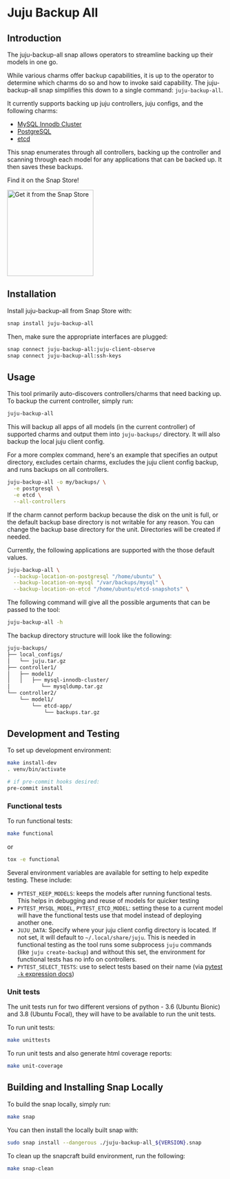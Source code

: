 # Juju Backup All

## Introduction

The juju-backup-all snap allows operators to streamline backing up their models in one go.

While various charms offer backup capabilities, it is up to the operator to determine which charms
do so and how to invoke said capability. The juju-backup-all snap simplifies this down to a single
command: `juju-backup-all`.

It currently supports backing up juju controllers, juju configs, and the following charms:
- [MySQL Innodb Cluster](https://charmhub.io/mysql-innodb-cluster)
- [PostgreSQL](https://charmhub.io/postgresql)
- [etcd](https://charmhub.io/etcd)

This snap enumerates through all controllers, backing up the controller and scanning through each
model for any applications that can be backed up. It then saves these backups.

Find it on the Snap Store!

<a href="https://snapcraft.io/juju-backup-all" title="Get it from the Snap Store">
    <img src="https://snapcraft.io/static/images/badges/en/snap-store-black.svg" alt="Get it from the Snap Store" width="200" />
</a>

## Installation

Install juju-backup-all from Snap Store with:

```bash
snap install juju-backup-all
```

Then, make sure the appropriate interfaces are plugged:

```bash
snap connect juju-backup-all:juju-client-observe
snap connect juju-backup-all:ssh-keys
```

## Usage

This tool primarily auto-discovers controllers/charms that need backing up. To backup the current
controller, simply run:

```bash
juju-backup-all
```

This will backup all apps of all models (in the current controller) of supported charms and output
them into `juju-backups/` directory. It will also backup the local juju client config.

For a more complex command, here's an example that specifies an output directory, excludes certain
charms, excludes the juju client config backup, and runs backups on all controllers.

```bash
juju-backup-all -o my/backups/ \
  -e postgresql \
  -e etcd \
  --all-controllers
```

If the charm cannot perform backup because the disk on the unit is full, or the
default backup base directory is not writable for any reason. You can change the
backup base directory for the unit. Directories will be created if needed.

Currently, the following applications are supported with the those default
values.

```bash
juju-backup-all \
  --backup-location-on-postgresql "/home/ubuntu" \
  --backup-location-on-mysql "/var/backups/mysql" \
  --backup-location-on-etcd "/home/ubuntu/etcd-snapshots" \
```

The following command will give all the possible arguments that can be passed to the tool:

```bash
juju-backup-all -h
```

The backup directory structure will look like the following:

```bash
juju-backups/
├── local_configs/
│   └── juju.tar.gz
├── controller1/
│   ├── model1/
│   │   ├── mysql-innodb-cluster/
│          └── mysqldump.tar.gz
└── controller2/
    └── model1/
        └── etcd-app/
            └── backups.tar.gz
```

## Development and Testing

To set up development environment:

```bash
make install-dev
. venv/bin/activate

# if pre-commit hooks desired:
pre-commit install
```

### Functional tests

To run functional tests:

```bash
make functional
```

or

```bash
tox -e functional
```

Several environment variables are available for setting to help expedite testing.
These include:

- `PYTEST_KEEP_MODELS`: keeps the models after running functional tests. This helps in debugging and reuse of models
for quicker testing
- `PYTEST_MYSQL_MODEL`, `PYTEST_ETCD_MODEL`: setting these to a current model will have the functional tests use
that model instead of deploying another one.
- `JUJU_DATA`: Specify where your juju client config directory is located. If not set, it will default to
`~/.local/share/juju`. This is needed in functional testing as the tool runs some subprocess `juju` commands
(like `juju create-backup`) and without this set, the environment for functional tests has no info on controllers.
- `PYTEST_SELECT_TESTS`: use to select tests based on their name (via
[pytest `-k` expression docs](https://docs.pytest.org/en/latest/example/markers.html#using-k-expr-to-select-tests-based-on-their-name))

### Unit tests

The unit tests run for two different versions of python - 3.6 (Ubuntu Bionic) and 3.8 (Ubuntu Focal), they will have to be available
to run the unit tests.

To run unit tests:

```bash
make unittests
```

To run unit tests and also generate html coverage reports:

```bash
make unit-coverage
```

## Building and Installing Snap Locally

To build the snap locally, simply run:

```bash
make snap
```

You can then install the locally built snap with:

```bash
sudo snap install --dangerous ./juju-backup-all_${VERSION}.snap
```

To clean up the snapcraft build environment, run the following:

```bash
make snap-clean
```
